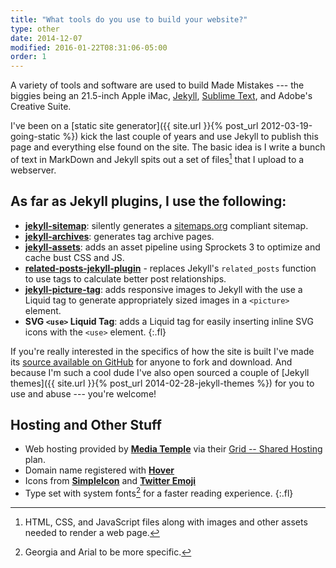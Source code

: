 ```yaml
---
title: "What tools do you use to build your website?"
type: other
date: 2014-12-07
modified: 2016-01-22T08:31:06-05:00
order: 1
---
```


A variety of tools and software are used to build Made Mistakes --- the biggies being an 21.5-inch Apple iMac, [Jekyll](http://jekyllrb.com), [Sublime Text](http://www.sublimetext.com), and Adobe's Creative Suite.

I've been on a [static site generator]({{ site.url }}{% post_url 2012-03-19-going-static %}) kick the last couple of years and use Jekyll to publish this page and everything else found on the site. The basic idea is I write a bunch of text in MarkDown and Jekyll spits out a set of files[^files] that I upload to a webserver.

## As far as Jekyll plugins, I use the following:

* [**jekyll-sitemap**][sitemap]: silently generates a [sitemaps.org](http://www.sitemaps.org/) compliant sitemap.
* [**jekyll-archives**][archives]: generates tag archive pages.
* [**jekyll-assets**][assets]: adds an asset pipeline using Sprockets 3 to optimize and cache bust CSS and JS.
* [**related-posts-jekyll-plugin**][related-posts] - replaces Jekyll's `related_posts` function to use tags to calculate better post relationships.
* [**jekyll-picture-tag**][picture-tag]: adds responsive images to Jekyll with the use a Liquid tag to generate appropriately sized images in a `<picture>` element.
* **SVG `<use>` Liquid Tag**: adds a Liquid tag for easily inserting inline SVG icons with the `<use>` element.
{:.fl}

If you're really interested in the specifics of how the site is built I've made its [source available on GitHub](https://github.com/mmistakes/made-mistakes-jekyll) for anyone to fork and download. And because I'm such a cool dude I've also open sourced a couple of [Jekyll themes]({{ site.url }}{% post_url 2014-02-28-jekyll-themes %}) for you to use and abuse --- you're welcome!

## Hosting and Other Stuff

* Web hosting provided by [**Media Temple**][media-temple] via their [Grid -- Shared Hosting][grid-plan] plan.
* Domain name registered with [**Hover**][hover]
* Icons from [**SimpleIcon**][simpleicon] and [**Twitter Emoji**][twitter-emoji]
* Type set with system fonts[^fonts] for a faster reading experience. 
{:.fl}

[^files]: HTML, CSS, and JavaScript files along with images and other assets needed to render a web page.
[^fonts]: Georgia and Arial to be more specific.

[sitemap]: https://github.com/jekyll/jekyll-sitemap
[archives]: https://github.com/jekyll/jekyll-archives
[assets]: https://github.com/jekyll/jekyll-assets
[related-posts]: https://github.com/toshimaru/jekyll-tagging-related_posts
[picture-tag]: https://github.com/robwierzbowski/jekyll-picture-tag
[media-temple]: http://bit.ly/1Ugg7nN
[grid-plan]: https://mediatemple.net/webhosting/shared/
[hover]: https://hover.com/E4nZJYVH
[simpleicon]: http://www.flaticon.com
[twitter-emoji]: https://github.com/twitter/twemoji
